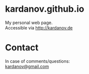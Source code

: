 # kardanov.github.io
My personal web page.<br>
Accessible via http://kardanov.de

# Contact
In case of comments/questions:<br>
kardanov@gmail.com
